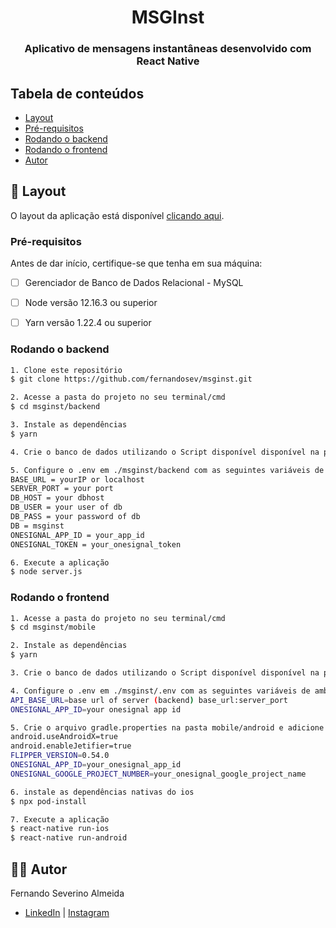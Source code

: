 <h1 align="center">MSGInst
</h1>
<h3 align="center">
Aplicativo de mensagens instantâneas desenvolvido com React Native
</h3>

## Tabela de conteúdos

 * [Layout](#-layout)
 * [Pré-requisitos](#pré-requisitos)
 * [Rodando o backend](#rodando-o-backend)
 * [Rodando o frontend](#rodando-o-frontend)
 * [Autor](#-autor)


## 🎨 Layout

O layout da aplicação está disponível [clicando aqui](https://www.figma.com/file/xZuTEqCeSpwWx1KwRGfzpw/MSGInst).

### Pré-requisitos

Antes de dar início, certifique-se que tenha em sua máquina:
- [ ] Gerenciador de Banco de Dados Relacional - MySQL
- [ ] Node versão 12.16.3 ou superior
- [ ] Yarn versão 1.22.4 ou superior


### Rodando o backend

```bash
1. Clone este repositório
$ git clone https://github.com/fernandosev/msginst.git

2. Acesse a pasta do projeto no seu terminal/cmd
$ cd msginst/backend

3. Instale as dependências
$ yarn

4. Crie o banco de dados utilizando o Script disponível disponível na pasta raíz do projeto (msginst.sql)

5. Configure o .env em ./msginst/backend com as seguintes variáveis de ambiente
BASE_URL = yourIP or localhost
SERVER_PORT = your port
DB_HOST = your dbhost
DB_USER = your user of db
DB_PASS = your password of db
DB = msginst
ONESIGNAL_APP_ID = your_app_id
ONESIGNAL_TOKEN = your_onesignal_token

6. Execute a aplicação
$ node server.js

```

### Rodando o frontend

```bash
1. Acesse a pasta do projeto no seu terminal/cmd
$ cd msginst/mobile

2. Instale as dependências
$ yarn

3. Crie o banco de dados utilizando o Script disponível disponível na pasta raíz do projeto (msginst.sql)

4. Configure o .env em ./msginst/.env com as seguintes variáveis de ambiente
API_BASE_URL=base url of server (backend) base_url:server_port
ONESIGNAL_APP_ID=your onesignal app id

5. Crie o arquivo gradle.properties na pasta mobile/android e adicione as seguintes propriedades:
android.useAndroidX=true
android.enableJetifier=true
FLIPPER_VERSION=0.54.0
ONESIGNAL_APP_ID=your_onesignal_app_id
ONESIGNAL_GOOGLE_PROJECT_NUMBER=your_onesignal_google_project_name

6. instale as dependências nativas do ios
$ npx pod-install

7. Execute a aplicação
$ react-native run-ios 
$ react-native run-android

```

## 👨‍💻 Autor


 Fernando Severino Almeida
 - [LinkedIn](https://www.linkedin.com/in/fernando-severino-782332172/) | [Instagram](https://www.instagram.com/fernandosev_/)

